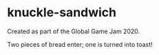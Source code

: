 # knuckle-sandwich

Created as part of the Global Game Jam 2020.

Two pieces of bread enter; one is turned into toast!
